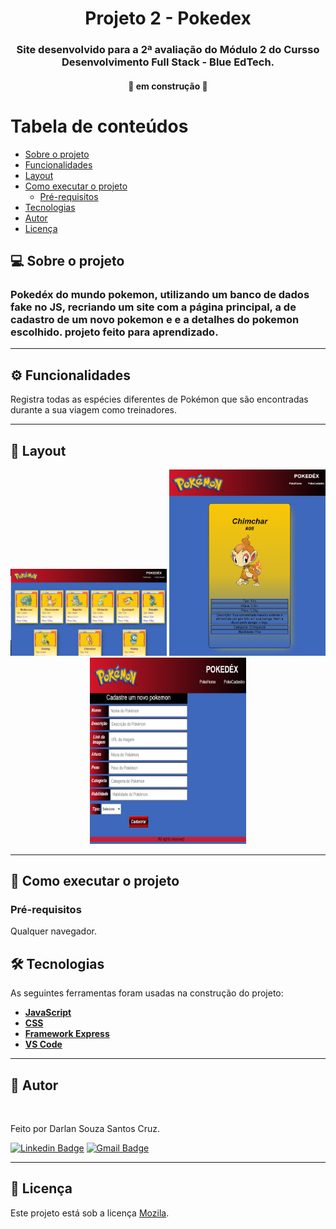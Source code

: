 <h1 align="center">
    Projeto 2 - Pokedex
</h1>

<h3 align="center">
    Site desenvolvido para a 2ª avaliação do Módulo 2 do Cursso Desenvolvimento Full Stack - Blue EdTech.
</h3>

<h4 align="center">
	🚧  em construção  🚧
</h4>

Tabela de conteúdos
=================
<!--ts-->
   * [Sobre o projeto](#-sobre-o-projeto)
   * [Funcionalidades](#-funcionalidades)
   * [Layout](#-layout)
   * [Como executar o projeto](#-como-executar-o-projeto)
     * [Pré-requisitos](#pré-requisitos)
   * [Tecnologias](#-tecnologias)
   * [Autor](#-autor)
   * [Licença](#-licença)
<!--te-->


## 💻 Sobre o projeto
<h3>Pokedéx do mundo pokemon, utilizando um banco de dados fake no JS, recriando um site com a página principal, a de cadastro de um novo pokemon e e a detalhes do pokemon escolhido.
	projeto feito para aprendizado.

---

## ⚙ Funcionalidades
<p>
  Registra todas as espécies diferentes de Pokémon que são encontradas durante a sua viagem como treinadores. 
  </p>

---

## 🎨 Layout

<p align="center">
	<img src="https://github.com/Dansouza911/M02-P02-Pokedex/blob/main/public/image/screenshoot1.png" alt="screenshot1" width="250"/>
	<img src="https://github.com/Dansouza911/M02-P02-Pokedex/blob/main/public/image/screenshoot2.png" alt="screenshot2" width="250"/>
	<img src="https://github.com/Dansouza911/M02-P02-Pokedex/blob/main/public/image/screenshoot3.png" alt="screenshot2" width="250"/>
</p>


---

## 🚀 Como executar o projeto

### Pré-requisitos

Qualquer navegador.



## 🛠 Tecnologias

As seguintes ferramentas foram usadas na construção do projeto:

-   **[JavaScript](https://www.javascript.com/)**
-   **[CSS]()**
-   **[Framework Express](https://expressjs.com/pt-br/)**
-   **[VS Code](https://code.visualstudio.com/)**

---

## 🦸 Autor

<img style="border-radius: 50%;" src="https://media-exp1.licdn.com/dms/image/C4D03AQGoMplHxSTKFQ/profile-displayphoto-shrink_800_800/0/1589132972359?e=1643846400&v=beta&t=CP1STbPumqTKfR4JRd_4FzoQOV1Ig21onnNNUJ-CBJk" width="100px;" alt=""/>

Feito por Darlan Souza Santos Cruz.

[![Linkedin Badge](https://img.shields.io/badge/LinkedIn-0077B5?style=for-the-badge&logo=linkedin&logoColor=white)](https://www.linkedin.com/in/darlan-souza-santos-173b5b121/)
[![Gmail Badge](https://img.shields.io/badge/Gmail-D14836?style=for-the-badge&logo=gmail&logoColor=white)](mailto:dansouza911@gmail.com)

---

## 📝 Licença

Este projeto está sob a licença [Mozila](./LICENSE).
